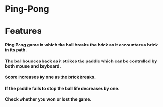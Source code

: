 # Ping-Pong
# Features

#### Ping Pong game in which the ball breaks the brick as it encounters a brick in its path.
#### The ball bounces back as it strikes the paddle which can be controlled by both mouse and keyboard.
#### Score increases by one as the brick breaks.
#### If the paddle fails to stop the ball life decreases by one.
#### Check whether you won or lost the game.
